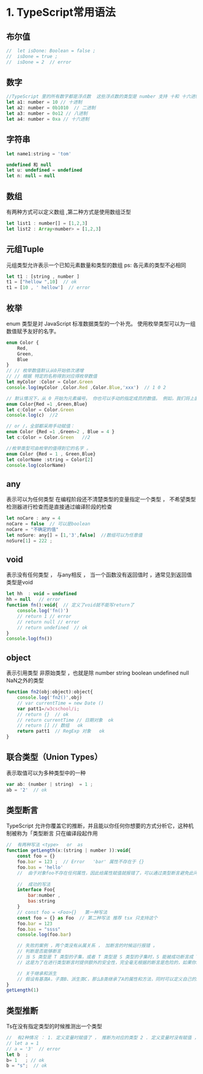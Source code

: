 # 1. TypeScript常用语法 
<!-- ### 测试三级标题 -->
## 布尔值  
``` js
//  let isDone: Boolean = false ;
//  isDone = true ; 
//  isDone = 2  // error 
```

## 数字 
``` js
//TypeScript 里的所有数字都是浮点数  这些浮点数的类型是 number 支持 十和 十六进制   以及 es2015 引入的二进制和八进制
let a1: number = 10 // 十进制
let a2: number = 0b1010  // 二进制
let a3: number = 0o12 // 八进制
let a4: number = 0xa // 十六进制
```
## 字符串 
``` js
let name1:string = 'tom'

undefined 和 null
let u: undefined = undefined
let n: null = null
```
## 数组  
 有两种方式可以定义数组 ,第二种方式是使用数组泛型

``` js
let list1 : number[] = [1,2,3] 
let list2 : Array<number> = [1,2,3]
```
## 元组Tuple  
元组类型允许表示一个已知元素数量和类型的数组 ps: 各元素的类型不必相同

``` js
let t1 : [string , number ]
t1 = ["hellow ",10]  // ok
t1 = [10 , ' hellow']  // error
```
## 枚举  
enum 类型是对 JavaScript 标准数据类型的一个补充。 使用枚举类型可以为一组数值赋予友好的名字。
``` js
enum Color {
    Red,
    Green,
    Blue
}
// // 枚举数值默认从0开始依次递增 
// // 根据 特定的名称得到对应得枚举数值 
let myColor :Color = Color.Green
console.log(myColor ,Color.Red ,Color.Blue,'xxx')  // 1 0 2 

// 默认情况下，从 0 开始为元素编号。 你也可以手动的指定成员的数值。 例如，我们将上面的例子改成从 1 开始编号：
enum Color{Red =1 ,Green,Blue}
let c:Color = Color.Green
console.log(c)  //2 

// or /，全部都采用手动赋值：
enum Color {Red =1 ,Green=2 , Blue = 4 }
let c:Color = Color.Green   //2 

//枚举类型可由枚举的值得到它的名字 。 
enum Color {Red = 1 , Green,Blue}
let colorName :string = Color[2]
console.log(colorName)
```

## any 
 表示可以为任何类型 在编程阶段还不清楚类型的变量指定一个类型 ， 不希望类型检测器进行检查而是直接通过编译阶段的检查
``` js
let noCare : any = 4 
noCare = false  // 可以是boolean 
noCare = "不确定的值" 
let noSure: any[] = [1,'3',false]  //数组可以为任意值
noSure[1] = 222 ; 
```

## void
 表示没有任何类型 ， 与any相反  ， 当一个函数没有返回值时 ，通常见到返回值类型是void 
``` js
let hh  : void = undefined
hh = null   // error 
function fn():void{  // 定义了void就不能写return了
    console.log('fn()')
    // return 1 // error
    // return null // error
    // return undefined  // ok
}
console.log(fn())
```
## object 
 表示引用类型 非原始类型  ，也就是除 number string boolean undefined null NaN之外的类型 
``` js 
function fn2(obj:object):object{
    console.log('fn2()',obj)
    // var currentTime = new Date () 
    var patt1=/w3cschool/i; 
    // return {}  // ok
    // return currentTime // 日期对象  ok
    // return [] // 数组   ok
    return patt1  // RegExp 对象   ok 
}
```

## 联合类型（Union Types） 
 表示取值可以为多种类型中的一种
``` js
var ab: (number | string)  = 1 ;
ab = '2'  // ok 
```
## 类型断言  
TypeScript 允许你覆盖它的推断，并且能以你任何你想要的方式分析它，这种机制被称为「类型断言  只在编译段起作用  
``` js
//  有两种写法 <type>   or  as  
function getLength(x:(string | number )):void{
    const foo = {} 
    foo.bar = 123 ;  // Error   'bar' 属性不存在于 {}  
    foo.bas = 'hello' 
    //  由于对象foo不存在任何属性，因此给属性赋值就报错了，可以通过类型断言避免此问题 。
    
    //  成功的写法 
    interface Foo{
        bar:number , 
        bas:string 
    }
    // const foo = <Foo>{}   第一种写法
    const foo = {} as Foo  // 第二种写法 推荐 tsx 只支持这个
    foo.bar = 123 
    foo.bas = "ssss"
    console.log(foo.bar)

    // 失败的案例 ，两个类没有从属关系 ， 加断言的时候运行报错 。
    // 判断是否能够断言
    // 当 S 类型是 T 类型的子集，或者 T 类型是 S 类型的子集时，S 能被成功断言成 T，当然T 能被成功断言成 S。
    // 这是为了在进行类型断言时提供额外的安全性，完全毫无根据的断言是危险的，如果你想这么做，你可以使用 any

    // 关于继承和派生
    // 假设有基类A，子类B、派生类C，那么B类继承了A的属性和方法，同时可以定义自己的属性和方法。C类是派生类，他实现了A的接口，同时也可以定于你自己的属性和方法。
}
getLength(1)
```
## 类型推断 
 Ts在没有指定类型的时候推测出一个类型 
``` js
//  有2种情况 ： 1. 定义变量时赋值了 ， 推断为对应的类型 2 . 定义变量时没有赋值 ，推断为any类型 
// let a = 1  
// a = '3'  // error
let b  ; 
b= 1   ; // ok 
b = "s";  // ok 
```